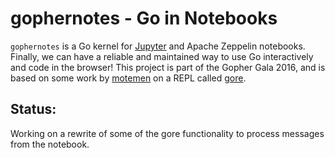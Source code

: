 # gophernotes - Go in Notebooks

`gophernotes` is a Go kernel for [Jupyter](http://jupyter.org/) and Apache Zeppelin notebooks.  Finally, we can have a reliable and maintained way to use Go interactively and code in the browser!  This project is part of the Gopher Gala 2016, and is based on some work by [motemen](https://github.com/motemen) on a REPL called [gore](https://github.com/motemen/gore).

## Status:

Working on a rewrite of some of the gore functionality to process messages from the notebook.
